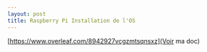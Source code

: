 ```yaml
---
layout: post
title: Raspberry Pi Installation de l'OS
---
```


[https://www.overleaf.com/8942927vcgzmtsqnsxz](Voir ma doc)

